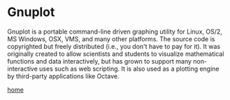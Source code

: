 # Gnuplot

Gnuplot is a portable command-line driven graphing utility for Linux, OS/2, MS Windows, OSX, VMS, and many other platforms.
The source code is copyrighted but freely distributed (i.e., you don't have to pay for it). It was originally created
to allow scientists and students to visualize mathematical functions and data interactively,
but has grown to support many non-interactive uses such as web scripting.
It is also used as a plotting engine by third-party applications like Octave.  

[home](http://gnuplot.info)  
